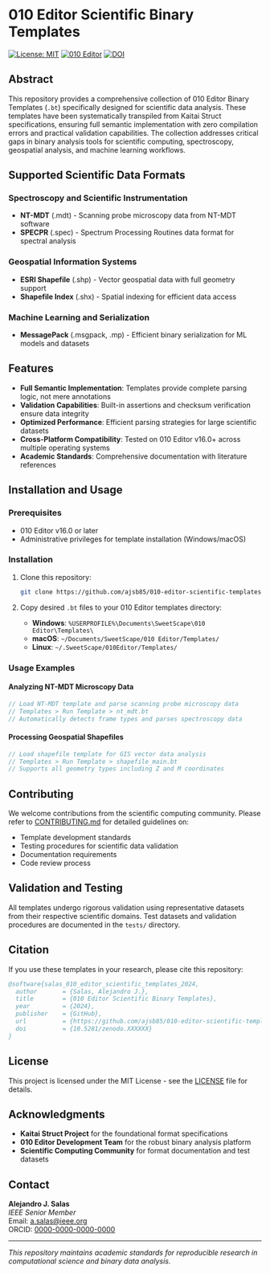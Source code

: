 # 010 Editor Scientific Binary Templates

[![License: MIT](https://img.shields.io/badge/License-MIT-yellow.svg)](https://opensource.org/licenses/MIT)
[![010 Editor](https://img.shields.io/badge/010%20Editor-v16.0+-blue.svg)](https://www.sweetscape.com/010editor/)
[![DOI](https://zenodo.org/badge/DOI/10.5281/zenodo.XXXXXX.svg)](https://doi.org/10.5281/zenodo.XXXXXX)

## Abstract

This repository provides a comprehensive collection of 010 Editor Binary Templates (`.bt`) specifically designed for scientific data analysis. These templates have been systematically transpiled from Kaitai Struct specifications, ensuring full semantic implementation with zero compilation errors and practical validation capabilities. The collection addresses critical gaps in binary analysis tools for scientific computing, spectroscopy, geospatial analysis, and machine learning workflows.

## Supported Scientific Data Formats

### Spectroscopy and Scientific Instrumentation

- **NT-MDT** (.mdt) - Scanning probe microscopy data from NT-MDT software
- **SPECPR** (.spec) - Spectrum Processing Routines data format for spectral analysis

### Geospatial Information Systems

- **ESRI Shapefile** (.shp) - Vector geospatial data with full geometry support
- **Shapefile Index** (.shx) - Spatial indexing for efficient data access

### Machine Learning and Serialization

- **MessagePack** (.msgpack, .mp) - Efficient binary serialization for ML models and datasets

## Features

- **Full Semantic Implementation**: Templates provide complete parsing logic, not mere annotations
- **Validation Capabilities**: Built-in assertions and checksum verification ensure data integrity
- **Optimized Performance**: Efficient parsing strategies for large scientific datasets
- **Cross-Platform Compatibility**: Tested on 010 Editor v16.0+ across multiple operating systems
- **Academic Standards**: Comprehensive documentation with literature references

## Installation and Usage

### Prerequisites

- 010 Editor v16.0 or later
- Administrative privileges for template installation (Windows/macOS)

### Installation

1. Clone this repository:

   ```bash
   git clone https://github.com/ajsb85/010-editor-scientific-templates.git
   ```

2. Copy desired `.bt` files to your 010 Editor templates directory:
   - **Windows**: `%USERPROFILE%\Documents\SweetScape\010 Editor\Templates\`
   - **macOS**: `~/Documents/SweetScape/010 Editor/Templates/`
   - **Linux**: `~/.SweetScape/010Editor/Templates/`

### Usage Examples

#### Analyzing NT-MDT Microscopy Data

```cpp
// Load NT-MDT template and parse scanning probe microscopy data
// Templates > Run Template > nt_mdt.bt
// Automatically detects frame types and parses spectroscopy data
```

#### Processing Geospatial Shapefiles

```cpp
// Load shapefile template for GIS vector data analysis
// Templates > Run Template > shapefile_main.bt
// Supports all geometry types including Z and M coordinates
```

## Contributing

We welcome contributions from the scientific computing community. Please refer to [CONTRIBUTING.md](CONTRIBUTING.md) for detailed guidelines on:

- Template development standards
- Testing procedures for scientific data validation
- Documentation requirements
- Code review process

## Validation and Testing

All templates undergo rigorous validation using representative datasets from their respective scientific domains. Test datasets and validation procedures are documented in the `tests/` directory.

## Citation

If you use these templates in your research, please cite this repository:

```bibtex
@software{salas_010_editor_scientific_templates_2024,
  author       = {Salas, Alejandro J.},
  title        = {010 Editor Scientific Binary Templates},
  year         = {2024},
  publisher    = {GitHub},
  url          = {https://github.com/ajsb85/010-editor-scientific-templates},
  doi          = {10.5281/zenodo.XXXXXX}
}
```

## License

This project is licensed under the MIT License - see the [LICENSE](LICENSE) file for details.

## Acknowledgments

- **Kaitai Struct Project** for the foundational format specifications
- **010 Editor Development Team** for the robust binary analysis platform
- **Scientific Computing Community** for format documentation and test datasets

## Contact

**Alejandro J. Salas**  
*IEEE Senior Member*  
Email: <a.salas@ieee.org>  
ORCID: [0000-0000-0000-0000](https://orcid.org/0000-0000-0000-0000)

---

*This repository maintains academic standards for reproducible research in computational science and binary data analysis.*
